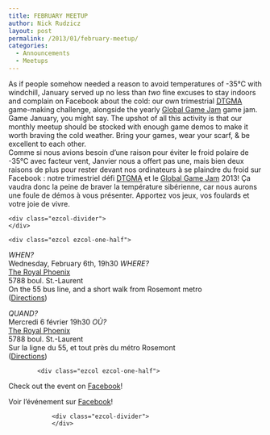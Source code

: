 ```yaml
---
title: FEBRUARY MEETUP
author: Nick Rudzicz
layout: post
permalink: /2013/01/february-meetup/
categories:
  - Announcements
  - Meetups
---
```

<div class="ezcol ezcol-one-half">
As if people somehow needed a reason to avoid temperatures of -35&deg;C with windchill, January served up no less than <em>two</em> fine excuses to stay indoors and complain on Facebook about the cold: our own trimestrial <a href="http://oldforum.mrgs.ca/index.php/topic,72.0.html">DTGMA</a> game-making challenge, alongside the yearly <a href="http://globalgamejam.org/">Global Game Jam</a> game jam. Game January, you might say.
The upshot of all this activity is that our monthly meetup should be stocked with enough game demos to make it worth braving the cold weather. Bring your games, wear your scarf, &#038; be excellent to each other.</div><div class="ezcol ezcol-one-half ezcol-last">
Comme si nous avions besoin d&#8217;une raison pour &eacute;viter le froid polaire de -35&deg;C avec facteur vent, Janvier nous a offert pas une, mais bien deux raisons de plus pour rester devant nos ordinateurs &agrave; se plaindre du froid sur Facebook : notre trimestriel d&eacute;fi <a href="http://oldforum.mrgs.ca/index.php/topic,72.0.html">DTGMA</a> et le <a href="http://globalgamejam.org/">Global Game Jam</a> 2013!
&Ccedil;a vaudra donc la peine de braver la temp&eacute;rature sib&eacute;rienne, car nous aurons une foule de d&eacute;mos &agrave; vous pr&eacute;senter. Apportez vos jeux, vos foulards et votre joie de vivre.
</div>
    
    <div class="ezcol-divider">
    </div>
    
    <div class="ezcol ezcol-one-half">
<em>WHEN?</em><br /> Wednesday, February 6th, 19h30
<em>WHERE?</em><br /> <a href="http://royalphoenixbar.com/">The Royal Phoenix</a><br /> 5788 boul. St.-Laurent<br /> On the 55 bus line, and a short walk from Rosemont metro<br /> (<a href="https://maps.google.com/maps?q=the+royal+phoenix">Directions</a>)<br /> </div><div class="ezcol ezcol-one-half ezcol-last">
<em>QUAND?</em><br /> Mercredi 6 f&eacute;vrier 19h30
<em>OÙ?</em><br /> <a href="http://royalphoenixbar.com/">The Royal Phoenix</a><br /> 5788 boul. St.-Laurent<br /> Sur la ligne du 55, et tout pr&egrave;s du m&eacute;tro Rosemont<br /> (<a href="https://maps.google.com/maps?q=the+royal+phoenix">Directions</a>)<br /> </div><div class="ezcol-divider">
            </div>
            
            <div class="ezcol ezcol-one-half">
Check out the event on <a href="https://www.facebook.com/events/135794093253000/">Facebook</a>!</div><div class="ezcol ezcol-one-half ezcol-last">
                  Voir l&#8217;événement sur <a href="https://www.facebook.com/events/135794093253000/">Facebook</a>!
                </div>
                
                <div class="ezcol-divider">
                </div>
